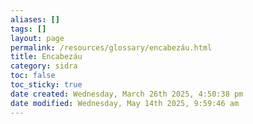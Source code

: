 ```yaml
---
aliases: []
tags: []
layout: page
permalink: /resources/glossary/encabezáu.html
title: Encabezáu
category: sidra
toc: false
toc_sticky: true
date created: Wednesday, March 26th 2025, 4:50:38 pm
date modified: Wednesday, May 14th 2025, 9:59:46 am
---
```

